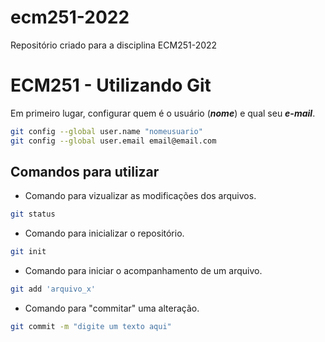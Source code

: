 # ecm251-2022
Repositório criado para a disciplina ECM251-2022
# ECM251 - Utilizando Git

Em primeiro lugar, configurar quem é o usuário (***nome***) e qual seu ***e-mail***.

```bash
git config --global user.name "nomeusuario"
git config --global user.email email@email.com
```

## Comandos para utilizar

- Comando para vizualizar as modificações dos arquivos.

```bash
git status
```
- Comando para inicializar o repositório.

```bash
git init
```

- Comando para iniciar o acompanhamento de um arquivo.

```bash
git add 'arquivo_x'
```

- Comando para "commitar" uma alteração.

```bash
git commit -m "digite um texto aqui"
```